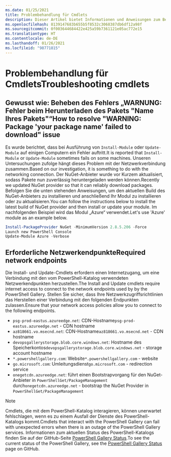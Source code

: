 ```yaml
---
ms.date: 01/25/2021
title: Problembehandlung für Cmdlets
description: Dieser Artikel bietet Informationen und Anweisungen zum Beheben von Fehlern mithilfe des PowerShell-Katalogs.
ms.openlocfilehash: 8139147683b655b5f8532c3068387db6df12a98f
ms.sourcegitcommit: 0f003644684422e425a59b7361121e05ac772e15
ms.translationtype: HT
ms.contentlocale: de-DE
ms.lasthandoff: 01/26/2021
ms.locfileid: "98771815"
---
```

# <a name="troubleshooting-cmdlets"></a><span data-ttu-id="5975a-103">Problembehandlung für Cmdlets</span><span class="sxs-lookup"><span data-stu-id="5975a-103">Troubleshooting cmdlets</span></span>

## <a name="how-to-resolve-warning-package-your-package-name-failed-to-download-issue"></a><span data-ttu-id="5975a-104">Gewusst wie: Beheben des Fehlers „WARNUNG: Fehler beim Herunterladen des Pakets "Name Ihres Pakets"“</span><span class="sxs-lookup"><span data-stu-id="5975a-104">How to resolve "WARNING: Package 'your package name' failed to download" issue</span></span>

<span data-ttu-id="5975a-105">Es wurde berichtet, dass bei Ausführung von `Install-Module` oder `Update-Module` auf einigen Computern ein Fehler auftritt.</span><span class="sxs-lookup"><span data-stu-id="5975a-105">It is reported that `Install-Module` or `Update-Module` sometimes fails on some machines.</span></span> <span data-ttu-id="5975a-106">Unseren Untersuchungen zufolge hängt dieses Problem mit der Netzwerkverbindung zusammen.</span><span class="sxs-lookup"><span data-stu-id="5975a-106">Based on our investigation, it is something to do with the networking connection.</span></span> <span data-ttu-id="5975a-107">Der NuGet-Anbieter wurde vor Kurzem aktualisiert, sodass Pakete nun zuverlässig heruntergeladen werden können.</span><span class="sxs-lookup"><span data-stu-id="5975a-107">Recently we updated NuGet provider so that it can reliably download packages.</span></span> <span data-ttu-id="5975a-108">Befolgen Sie die unten stehenden Anweisungen, um den aktuellen Build des NuGet-Anbieters zu installieren und anschließend Ihr Modul zu installieren oder zu aktualisieren.</span><span class="sxs-lookup"><span data-stu-id="5975a-108">You can follow the instructions below to install the latest build of NuGet provider and then install or update your module.</span></span> <span data-ttu-id="5975a-109">Im nachfolgenden Beispiel wird das Modul „Azure“ verwendet.</span><span class="sxs-lookup"><span data-stu-id="5975a-109">Let's use 'Azure' module as an example below.</span></span>

```powershell
Install-PackageProvider NuGet -MinimumVersion 2.8.5.206 -Force
Launch new PowerShell Console
Update-Module Azure -Verbose
```

## <a name="required-network-endpoints"></a><span data-ttu-id="5975a-110">Erforderliche Netzwerkendpunkte</span><span class="sxs-lookup"><span data-stu-id="5975a-110">Required network endpoints</span></span>

<span data-ttu-id="5975a-111">Die Install- und Update-Cmdlets erfordern einen Internetzugang, um eine Verbindung mit den vom PowerShell-Katalog verwendeten Netzwerkendpunkten herzustellen.</span><span class="sxs-lookup"><span data-stu-id="5975a-111">The Install and Update cmdlets require internet access to connect to the network endpoints used by by the PowerShell Gallery.</span></span> <span data-ttu-id="5975a-112">Stellen Sie sicher, dass Ihre Netzwerkzugriffsrichtlinien das Herstellen einer Verbindung mit den folgenden Endpunkten zulassen.</span><span class="sxs-lookup"><span data-stu-id="5975a-112">Ensure that your network access policies allow you to connect to the following endpoints.</span></span>

- <span data-ttu-id="5975a-113">`psg-prod-eastus.azureedge.net`: CDN-Hostname</span><span class="sxs-lookup"><span data-stu-id="5975a-113">`psg-prod-eastus.azureedge.net` - CDN hostname</span></span>
- <span data-ttu-id="5975a-114">`az818661.vo.msecnd.net`: CDN-Hostname</span><span class="sxs-lookup"><span data-stu-id="5975a-114">`az818661.vo.msecnd.net` - CDN hostname</span></span>
- <span data-ttu-id="5975a-115">`devopsgallerystorage.blob.core.windows.net`: Hostname des Speicherkontos</span><span class="sxs-lookup"><span data-stu-id="5975a-115">`devopsgallerystorage.blob.core.windows.net` - storage account hostname</span></span>
- <span data-ttu-id="5975a-116">`*.powershellgallery.com`: Website</span><span class="sxs-lookup"><span data-stu-id="5975a-116">`*.powershellgallery.com` - website</span></span>
- <span data-ttu-id="5975a-117">`go.microsoft.com`: Umleitungsdienst</span><span class="sxs-lookup"><span data-stu-id="5975a-117">`go.microsoft.com` - redirection service</span></span>
- <span data-ttu-id="5975a-118">`onegetcdn.azureedge.net`: führt einen Bootstrapvorgang für den NuGet-Anbieter in `PowerShellGet/PackageManagement` durch</span><span class="sxs-lookup"><span data-stu-id="5975a-118">`onegetcdn.azureedge.net` - bootstrap the NuGet Provider in `PowerShellGet/PackageManagement`</span></span>

> [!NOTE]
> <span data-ttu-id="5975a-119">Cmdlets, die mit dem PowerShell-Katalog interagieren, können unerwartet fehlschlagen, wenn es zu einem Ausfall der Dienste des PowerShell-Katalogs kommt.</span><span class="sxs-lookup"><span data-stu-id="5975a-119">Cmdlets that interact with the PowerShell Gallery can fail with unexpected errors when there is an outage of the PowerShell Gallery services.</span></span> <span data-ttu-id="5975a-120">Informationen zum aktuellen Status des PowerShell-Katalogs finden Sie auf der GitHub-Seite [PowerShell Gallery Status](https://github.com/PowerShell/PowerShellGallery/blob/master/psgallery_status.md).</span><span class="sxs-lookup"><span data-stu-id="5975a-120">To see the current status of the PowerShell Gallery, see the [PowerShell Gallery Status](https://github.com/PowerShell/PowerShellGallery/blob/master/psgallery_status.md) page on GitHub.</span></span>
